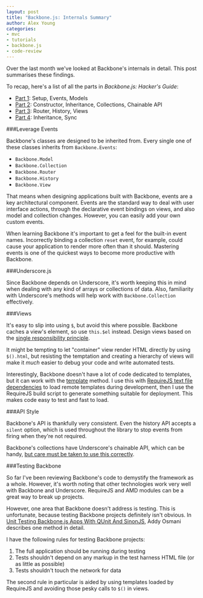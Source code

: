 ```yaml
---
layout: post
title: "Backbone.js: Internals Summary"
author: Alex Young
categories: 
- mvc
- tutorials
- backbone.js
- code-review
---
```


Over the last month we've looked at Backbone's internals in detail.  This post summarises these findings.

To recap, here's a list of all the parts in _Backbone.js: Hacker's Guide_:

* [Part 1](http://dailyjs.com/2012/07/19/mvstar-2/): Setup, Events, Models
* [Part 2](http://dailyjs.com/2012/07/26/mvstar-3/): Constructor, Inheritance, Collections, Chainable API
* [Part 3](http://dailyjs.com/2012/08/02/mvstar-4/): Router, History, Views
* [Part 4](http://dailyjs.com/2012/08/09/mvstar-5/): Inheritance, Sync

###Leverage Events

Backbone's classes are designed to be inherited from.  Every single one of these classes inherits from `Backbone.Events`:

* `Backbone.Model`
* `Backbone.Collection`
* `Backbone.Router`
* `Backbone.History`
* `Backbone.View`

That means when designing applications built with Backbone, events are a key architectural component.  Events are the standard way to deal with user interface actions, through the declarative event bindings on views, and also model and collection changes.  However, you can easily add your own custom events.

When learning Backbone it's important to get a feel for the built-in event names.  Incorrectly binding a collection `reset` event, for example, could cause your application to render more often than it should.  Mastering events is one of the quickest ways to become more productive with Backbone.

###Underscore.js

Since Backbone depends on Underscore, it's worth keeping this in mind when dealing with any kind of arrays or collections of data.  Also, familiarity with Underscore's methods will help work with `Backbone.Collection` effectively.

###Views

It's easy to slip into using `$`, but avoid this where possible.  Backbone caches a view's element, so use `this.$el` instead.  Design views based on the [single responsibility principle](http://en.wikipedia.org/wiki/Single_responsibility_principle).

It might be tempting to let "container" view render HTML directly by using `$().html`, but resisting the temptation and creating a hierarchy of views will make it _much_ easier to debug your code and write automated tests.

Interestingly, Backbone doesn't have a lot of code dedicated to templates, but it can work with the [template](http://underscorejs.org/#template) method.  I use this with [RequireJS text file dependencies](http://requirejs.org/docs/api.html#text) to load remote templates during development, then I use the RequireJS build script to generate something suitable for deployment.  This makes code easy to test and fast to load.

###API Style

Backbone's API is thankfully very consistent.  Even the history API accepts a `silent` option, which is used throughout the library to stop events from firing when they're not required.

Backbone's collections have Underscore's chainable API, which can be handy, [but care must be taken to use this correctly](http://dailyjs.com/2012/07/26/mvstar-3/).

###Testing Backbone

So far I've been reviewing Backbone's code to demystify the framework as a whole.  However, it's worth noting that other technologies work very well with Backbone and Underscore.  RequireJS and AMD modules can be a great way to break up projects.

However, one area that Backbone doesn't address is testing.  This is unfortunate, because testing Backbone projects definitely isn't obvious.  In [Unit Testing Backbone.js Apps With QUnit And SinonJS](http://addyosmani.com/blog/unit-testing-backbone-js-apps-with-qunit-and-sinonjs/), Addy Osmani describes one method in detail.

I have the following rules for testing Backbone projects:

1. The full application should be running during testing
2. Tests shouldn't depend on any markup in the test harness HTML file (or as little as possible)
3. Tests shouldn't touch the network for data

The second rule in particular is aided by using templates loaded by RequireJS and avoiding those pesky calls to `$()` in views.
